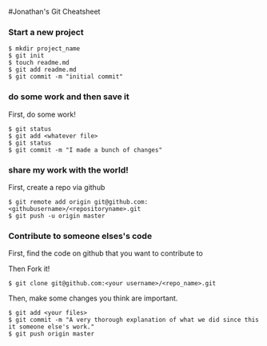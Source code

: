 #Jonathan's Git Cheatsheet

### Start a new project

```shell
$ mkdir project_name
$ git init
$ touch readme.md
$ git add readme.md
$ git commit -m "initial commit"
```

### do some work and then save it

First, do some work!

```shell
$ git status
$ git add <whatever file> 
$ git status
$ git commit -m "I made a bunch of changes"
```

### share my work with the world!

First, create a repo via github

```shell
$ git remote add origin git@github.com:<githubusername>/<repositoryname>.git
$ git push -u origin master
```

### Contribute to someone elses's code
First, find the code on github that you want to contribute to

Then Fork it!

```shell
$ git clone git@github.com:<your username>/<repo_name>.git
```

Then, make some changes you think are important.


```shell
$ git add <your files>
$ git commit -m "A very thorough explanation of what we did since this it someone else's work."
$ git push origin master
